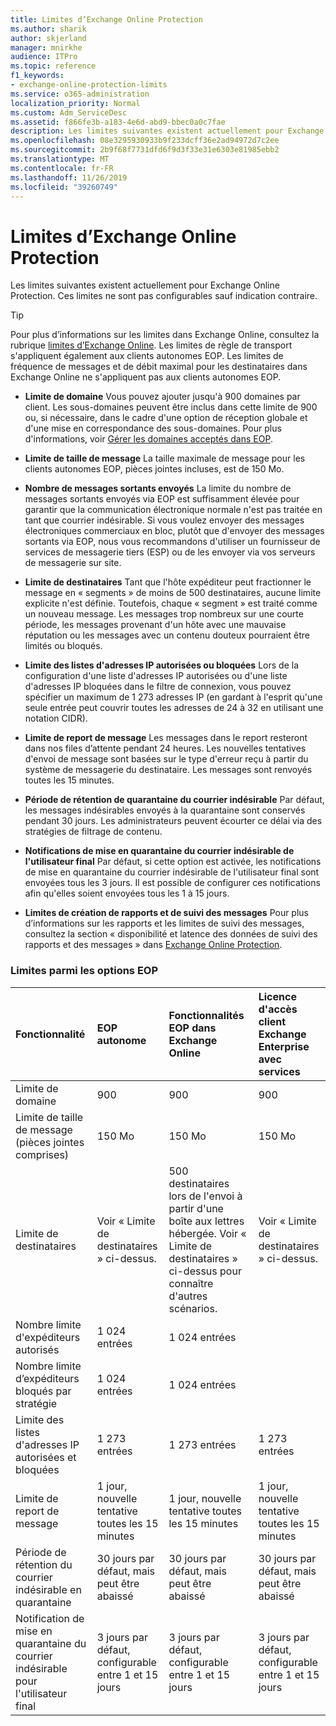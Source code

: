 ```yaml
---
title: Limites d’Exchange Online Protection
ms.author: sharik
author: skjerland
manager: mnirkhe
audience: ITPro
ms.topic: reference
f1_keywords:
- exchange-online-protection-limits
ms.service: o365-administration
localization_priority: Normal
ms.custom: Adm_ServiceDesc
ms.assetid: f866fe3b-a183-4e6d-abd9-bbec0a0c7fae
description: Les limites suivantes existent actuellement pour Exchange Online Protection. Ces limites ne sont pas configurables sauf indication contraire.
ms.openlocfilehash: 08e3295930933b9f233dcff36e2ad94972d7c2ee
ms.sourcegitcommit: 2b9f68f7731dfd6f9d3f33e31e6303e81985ebb2
ms.translationtype: MT
ms.contentlocale: fr-FR
ms.lasthandoff: 11/26/2019
ms.locfileid: "39260749"
---
```

# <a name="exchange-online-protection-limits"></a>Limites d’Exchange Online Protection

Les limites suivantes existent actuellement pour Exchange Online Protection. Ces limites ne sont pas configurables sauf indication contraire. 
  
> [!TIP]
> Pour plus d’informations sur les limites dans Exchange Online, consultez la rubrique [limites d’Exchange Online](../exchange-online-service-description/exchange-online-limits.md). Les limites de règle de transport s'appliquent également aux clients autonomes EOP. Les limites de fréquence de messages et de débit maximal pour les destinataires dans Exchange Online ne s'appliquent pas aux clients autonomes EOP. 
  
- **Limite de domaine** Vous pouvez ajouter jusqu'à 900 domaines par client. Les sous-domaines peuvent être inclus dans cette limite de 900 ou, si nécessaire, dans le cadre d'une option de réception globale et d'une mise en correspondance des sous-domaines. Pour plus d'informations, voir [Gérer les domaines acceptés dans EOP](https://go.microsoft.com/fwlink/p/?LinkId=282239).
    
- **Limite de taille de message** La taille maximale de message pour les clients autonomes EOP, pièces jointes incluses, est de 150 Mo. 
    
- **Nombre de messages sortants envoyés** La limite du nombre de messages sortants envoyés via EOP est suffisamment élevée pour garantir que la communication électronique normale n'est pas traitée en tant que courrier indésirable. Si vous voulez envoyer des messages électroniques commerciaux en bloc, plutôt que d'envoyer des messages sortants via EOP, nous vous recommandons d'utiliser un fournisseur de services de messagerie tiers (ESP) ou de les envoyer via vos serveurs de messagerie sur site. 
    
- **Limite de destinataires** Tant que l'hôte expéditeur peut fractionner le message en « segments » de moins de 500 destinataires, aucune limite explicite n'est définie. Toutefois, chaque « segment » est traité comme un nouveau message. Les messages trop nombreux sur une courte période, les messages provenant d'un hôte avec une mauvaise réputation ou les messages avec un contenu douteux pourraient être limités ou bloqués. 
    
- **Limite des listes d'adresses IP autorisées ou bloquées** Lors de la configuration d'une liste d'adresses IP autorisées ou d'une liste d'adresses IP bloquées dans le filtre de connexion, vous pouvez spécifier un maximum de 1 273 adresses IP (en gardant à l'esprit qu'une seule entrée peut couvrir toutes les adresses de 24 à 32 en utilisant une notation CIDR). 
    
- **Limite de report de message** Les messages dans le report resteront dans nos files d’attente pendant 24 heures. Les nouvelles tentatives d'envoi de message sont basées sur le type d'erreur reçu à partir du système de messagerie du destinataire. Les messages sont renvoyés toutes les 15 minutes. 
    
- **Période de rétention de quarantaine du courrier indésirable** Par défaut, les messages indésirables envoyés à la quarantaine sont conservés pendant 30 jours. Les administrateurs peuvent écourter ce délai via des stratégies de filtrage de contenu. 
    
- **Notifications de mise en quarantaine du courrier indésirable de l'utilisateur final** Par défaut, si cette option est activée, les notifications de mise en quarantaine du courrier indésirable de l'utilisateur final sont envoyées tous les 3 jours. Il est possible de configurer ces notifications afin qu'elles soient envoyées tous les 1 à 15 jours. 
    
- **Limites de création de rapports et de suivi des messages** Pour plus d’informations sur les rapports et les limites de suivi des messages, consultez la section « disponibilité et latence des données de suivi des rapports et des messages » dans [Exchange Online Protection](https://go.microsoft.com/fwlink/?LinkId=394248).
    
### <a name="limits-across-eop-options"></a>Limites parmi les options EOP

|**Fonctionnalité**|****EOP autonome****|****Fonctionnalités EOP dans Exchange Online****|****Licence d'accès client Exchange Enterprise avec services****|
|:-----|:-----|:-----|:-----|
|Limite de domaine  <br/> |900  <br/> |900  <br/> |900  <br/> |
|Limite de taille de message (pièces jointes comprises)  <br/> |150 Mo  <br/> |150 Mo  <br/> |150 Mo  <br/> |
|Limite de destinataires  <br/> |Voir « Limite de destinataires » ci-dessus.  <br/> |500 destinataires lors de l'envoi à partir d'une boîte aux lettres hébergée. Voir « Limite de destinataires » ci-dessus pour connaître d'autres scénarios.  <br/> |Voir « Limite de destinataires » ci-dessus.  <br/> |
|Nombre limite d'expéditeurs autorisés  <br/> |1 024 entrées  <br/> |1 024 entrées  <br/> ||
|Nombre limite d’expéditeurs bloqués par stratégie  <br/> |1 024 entrées  <br/> |1 024 entrées  <br/> ||
|Limite des listes d'adresses IP autorisées et bloquées  <br/> |1 273 entrées  <br/> |1 273 entrées  <br/> |1 273 entrées  <br/> |
|Limite de report de message  <br/> |1 jour, nouvelle tentative toutes les 15 minutes  <br/> |1 jour, nouvelle tentative toutes les 15 minutes  <br/> |1 jour, nouvelle tentative toutes les 15 minutes  <br/> |
|Période de rétention du courrier indésirable en quarantaine  <br/> |30 jours par défaut, mais peut être abaissé  <br/> |30 jours par défaut, mais peut être abaissé  <br/> |30 jours par défaut, mais peut être abaissé  <br/> |
|Notification de mise en quarantaine du courrier indésirable pour l'utilisateur final  <br/> |3 jours par défaut, configurable entre 1 et 15 jours  <br/> |3 jours par défaut, configurable entre 1 et 15 jours  <br/> |3 jours par défaut, configurable entre 1 et 15 jours  <br/> |
   

